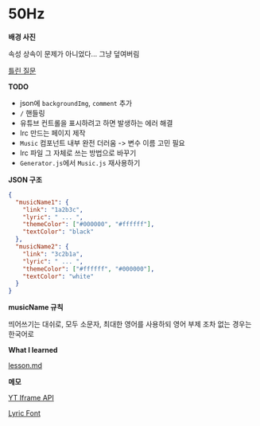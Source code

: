 # 50Hz

**배경 사진**

속성 상속이 문제가 아니었다... 그냥 덮여버림

[틀린 질문](https://images.unsplash.com/photo-1604604178488-03a6e925991e?ixlib=rb-4.0.3&ixid=MnwxMjA3fDB8MHxwaG90by1wYWdlfHx8fGVufDB8fHx8&auto=format&fit=crop&w=1187&q=80)

**TODO**

- json에 `backgroundImg`, `comment` 추가
- `/` 핸들링
- 유튜브 컨트롤을 표시하려고 하면 발생하는 에러 해결
- lrc 만드는 페이지 제작
- `Music` 컴포넌트 내부 완전 더러움 -> 변수 이름 고민 필요
- lrc 파일 그 자체로 쓰는 방법으로 바꾸기
- `Generator.js`에서 `Music.js` 재사용하기

**JSON 구조**

```json
{
  "musicName1": {
    "link": "1a2b3c",
    "lyric": " ... ",
    "themeColor": ["#000000", "#ffffff"],
    "textColor": "black"
  },
  "musicName2": {
    "link": "3c2b1a",
    "lyric": " ... ",
    "themeColor": ["#ffffff", "#000000"],
    "textColor": "white"
  }
}
```

**musicName 규칙**

띄어쓰기는 대쉬로, 모두 소문자, 최대한 영어를 사용하되 영어 부제 조차 없는 경우는 한국어로

**What I learned**

[lesson.md](./lesson.md)

**메모**

[YT Iframe API](https://developers.google.com/youtube/iframe_api_reference?hl=ko)

[Lyric Font](https://fonts.google.com/specimen/Nanum+Myeongjo?query=Nanum)
